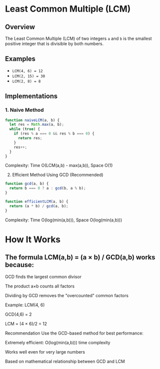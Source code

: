 # Least Common Multiple (LCM)

## Overview
The Least Common Multiple (LCM) of two integers `a` and `b` is the smallest positive integer that is divisible by both numbers.

## Examples
- `LCM(4, 6) = 12`
- `LCM(2, 15) = 30` 
- `LCM(2, 8) = 8`

## Implementations

### 1. Naive Method
```javascript
function naiveLCM(a, b) {
  let res = Math.max(a, b);
  while (true) {
    if (res % a === 0 && res % b === 0) {
      return res;
    }
    res++;
  }
}
```
Complexity: Time O(LCM(a,b) - max(a,b)), Space O(1)

2. Efficient Method Using GCD (Recommended)
```javascript
function gcd(a, b) {
  return b === 0 ? a : gcd(b, a % b);
}

function efficientLCM(a, b) {
  return (a * b) / gcd(a, b);
}
```
Complexity: Time O(log(min(a,b))), Space O(log(min(a,b)))

# How It Works
## The formula LCM(a,b) = (a × b) / GCD(a,b) works because:

GCD finds the largest common divisor

The product a×b counts all factors

Dividing by GCD removes the "overcounted" common factors

Example: LCM(4, 6)

GCD(4,6) = 2

LCM = (4 × 6)/2 = 12

Recommendation
Use the GCD-based method for best performance:

Extremely efficient: O(log(min(a,b))) time complexity

Works well even for very large numbers

Based on mathematical relationship between GCD and LCM